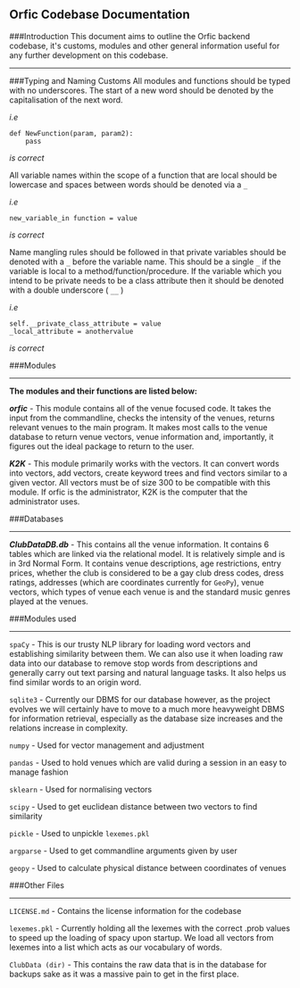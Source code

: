 Orfic Codebase Documentation
---
###Introduction
This document aims to outline the Orfic backend codebase, it's customs, 
modules and other general information useful for any further development on this 
codebase. 
___
###Typing and Naming Customs
All modules and functions should be typed with no underscores. The start of a new word should 
be denoted by the capitalisation of the next word.

_i.e_

    def NewFunction(param, param2):
        pass
_is correct_

All variable names within the scope of a function that are local should be lowercase
and spaces between words should be denoted via a `_` 

_i.e_

`new_variable_in function = value`

_is correct_

Name mangling rules should be followed in that private variables should be
denoted with a `_` before the variable name. This should be a single `_`
if the variable is local to a method/function/procedure. If the variable which
you intend to be private needs to be a class attribute then it should be
denoted with a double underscore ( `__` )

_i.e_

    self.__private_class_attribute = value
    _local_attribute = anothervalue

_is correct_

###Modules
____

**The modules and their functions are listed below:**

_**orfic**_ - This module contains all of the venue focused code. It takes
the input from the commandline, checks the intensity of the venues, returns
relevant venues to the main program. It makes most calls to the venue database 
to return venue vectors, venue information and, importantly, it figures out the 
ideal package to return to the user.

_**K2K**_ - This module primarily works with the vectors. It can convert words
into vectors, add vectors, create keyword trees and find vectors similar to a 
given vector. All vectors must be of size 300 to be compatible with this module.
If orfic is the administrator, K2K is the computer that the administrator uses.

###Databases
___
_**ClubDataDB.db**_ - This contains all the venue information. It contains 6 tables
which are linked via the relational model. It is relatively simple and is in 3rd Normal
Form. It contains venue descriptions, age restrictions, entry prices, whether the club 
is considered to be a gay club dress codes, dress ratings, addresses 
(which are coordinates currently for `GeoPy`), venue vectors, which types of venue each 
venue is and the standard music genres played at the venues.

###Modules used
___
`spaCy` - This is our trusty NLP library for loading word vectors and establishing similarity
between them. We can also use it when loading raw data into our database to remove stop words 
from descriptions and generally carry out text parsing and natural language tasks. It also helps
us find similar words to an origin word.

`sqlite3` - Currently our DBMS for our database however, as the project evolves we will certainly 
have to move to a much more heavyweight DBMS for information retrieval, especially as the database
size increases and the relations increase in complexity. 

`numpy` - Used for vector management and adjustment

`pandas` - Used to hold venues which are valid during a session in an easy to manage fashion

`sklearn` - Used for normalising vectors

`scipy` - Used to get euclidean distance between two vectors to find similarity

`pickle` - Used to unpickle `lexemes.pkl`

`argparse` - Used to get commandline arguments given by user

`geopy` - Used to calculate physical distance between coordinates of venues


###Other Files
___
`LICENSE.md` - Contains the license information for the codebase

`lexemes.pkl` - Currently holding all the lexemes with the correct .prob values to speed up
the loading of spacy upon startup. We load all vectors from lexemes into a list which acts as 
our vocabulary of words.

`ClubData (dir)` - This contains the raw data that is in the database for backups sake as it was
a massive pain to get in the first place.